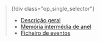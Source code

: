 > [!div class="op_single_selector"]
> * [Descrição geral](../articles/sql-database/sql-database-xevent-db-diff-from-svr.md)
> * [Memória intermédia de anel](../articles/sql-database/sql-database-xevent-code-ring-buffer.md)
> * [Ficheiro de eventos](../articles/sql-database/sql-database-xevent-code-event-file.md)
> 
> 

